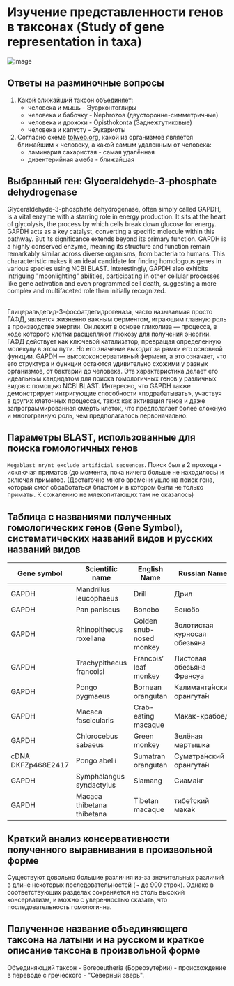 # Изучение представленности генов в таксонах (Study of gene representation in taxa)
![image](https://github.com/benmasud/nsu-bio-informatics-1/assets/69720999/fc6f04b2-4c92-4755-bd19-8d1e7bb044c4)

## Ответы на разминочные вопросы
1. Какой ближайший таксон объединяет:
   - человека и мышь - Эуархонтоглиры
   - человека и бабочку - Nephrozoa (двусторонне-симметричные)
   - человека и дрожжи - Opisthokonta (Заднежгутиковые)
   - человека и капусту - Эукариоты
2. Согласно схеме [tolweb.org](http://tolweb.org/Eukaryotes/3), какой из организмов является ближайшим к человеку, а какой самым удаленным от человека:
   - ламинария сахаристая - самая удалённая
   - дизентерийная амеба - ближайшая

## Выбранный ген: Glyceraldehyde-3-phosphate dehydrogenase
Glyceraldehyde-3-phosphate dehydrogenase, often simply called GAPDH, is a vital enzyme with a starring role in energy production. It sits at the heart of glycolysis, the process by which cells break down glucose for energy. GAPDH acts as a key catalyst, converting a specific molecule within this pathway. But its significance extends beyond its primary function. GAPDH is a highly conserved enzyme, meaning its structure and function remain remarkably similar across diverse organisms, from bacteria to humans. This characteristic makes it an ideal candidate for finding homologous genes in various species using NCBI BLAST. Interestingly, GAPDH also exhibits intriguing "moonlighting" abilities, participating in other cellular processes like gene activation and even programmed cell death, suggesting a more complex and multifaceted role than initially recognized.

<br>
Глицеральдегид-3-фосфатдегидрогеназа, часто называемая просто ГАФД, является жизненно важным ферментом, играющим главную роль в производстве энергии. Он лежит в основе гликолиза — процесса, в ходе которого клетки расщепляют глюкозу для получения энергии. ГАФД действует как ключевой катализатор, превращая определенную молекулу в этом пути. Но его значение выходит за рамки его основной функции. GAPDH — высококонсервативный фермент, а это означает, что его структура и функции остаются удивительно схожими у разных организмов, от бактерий до человека. Эта характеристика делает его идеальным кандидатом для поиска гомологичных генов у различных видов с помощью NCBI BLAST. Интересно, что GAPDH также демонстрирует интригующие способности «подрабатывать», участвуя в других клеточных процессах, таких как активация генов и даже запрограммированная смерть клеток, что предполагает более сложную и многогранную роль, чем предполагалось первоначально.


## Параметры BLAST, использованные для поиска гомологичных генов
`Megablast nr/nt exclude artificial sequences`. Поиск был в 2 прохода - исключая приматов (до момента, пока ничего больше не находилось) и включая приматов.
(Достаточно много времени ушло на поиск гена, который смог обработаться бластом и в котором были не только приматы. К сожалению не млекопитающих там не оказалось)

## Таблица с названиями полученных гомологических генов (Gene Symbol), систематических названий видов и русских названий видов

<table>
  <thead>
    <tr>
      <th>Gene symbol</th>
      <th>Scientific name</th>
      <th>English Name</th>
      <th>Russian Name</th>
      <th>Query Cover</th>
      <th>Total Score</th>
    </tr>
  </thead>
  <tbody>
    <tr>
      <td>GAPDH</td>
      <td>Mandrillus leucophaeus </td>
      <td>Drill</td>
      <td>Дрил </td>
      <td>60%</td>
      <td>3628</td>
    </tr>
    <tr>
      <td>GAPDH</td>
      <td>Pan paniscus</td>
      <td>Bonobo </td>
      <td>Боно́бо</td>
      <td>36%</td>
      <td>2614</td>
    </tr>
    <tr>
       <td>GAPDH</td>
       <td>Rhinopithecus roxellana </td>
      <td>Golden snub-nosed monkey</td>
      <td>Золотистая курносая обезьяна</td>
      <td>32%</td>
      <td>2158</td>
    </tr>
    <tr>
       <td>GAPDH</td>
       <td>Trachypithecus francoisi </td>
      <td>Francois’ leaf monkey</td>
      <td>Листовая обезьяна Франсуа</td>
      <td>32%</td>
      <td>2205</td>
    </tr>
    <tr>
       <td>GAPDH</td>
      <td>Pongo pygmaeus</td>
      <td>Bornean orangutan</td>
      <td>Калиманта́нский орангута́н</td>
      <td>32%</td>
      <td>2272</td>
    </tr>
    <tr>
       <td>GAPDH</td>
      <td>Macaca fascicularis </td>
      <td>Crab-eating macaque</td>
      <td>Макак-крабоед</td>
      <td>34%</td>
      <td>2258</td>
    </tr>
    <tr>
       <td>GAPDH</td>
      <td>Chlorocebus sabaeus </td>
      <td>Green monkey</td>
      <td>Зелёная мартышка</td>
      <td>32%</td>
      <td>2187</td>
    </tr>
    <tr>
      <td>cDNA DKFZp468E2417 </td>
      <td>Pongo abelii  </td>
      <td>Sumatran orangutan</td>
      <td>Суматра́нский орангута́н </td>
      <td>32%</td>
      <td>2266</td>
    </tr>
    <tr>
      <td>GAPDH</td>
      <td>Symphalangus syndactylus </td>
      <td>Siamang</td>
      <td>Сиама́нг </td>
      <td>32%</td>
      <td>2273</td>
    </tr>
    <tr>
      <td>GAPDH</td>
      <td>Macaca thibetana thibetana </td>
      <td>Tibetan macaque</td>
      <td>тибе́тский мака́к</td>
      <td>34%</td>
      <td>2252</td>
    </tr>
  </tbody>
</table>

## Краткий анализ консервативности полученного выравнивания в произвольной форме
Существуют довольно большие различия из-за значительных различий в длине некоторых последовательностей (~ до 900 строк). Однако в соответствующих разделах сохраняется не столь высокий консерватизм, и можно с уверенностью сказать, что последовательность гомологична.
## Полученное название объединяющего таксона на латыни и на русском и краткое описание таксона в произвольной форме
Объединяющий таксон - Boreoeutheria (Бореоэуте́рии) - происхождение в переводе с греческого - "Северный зверь".
